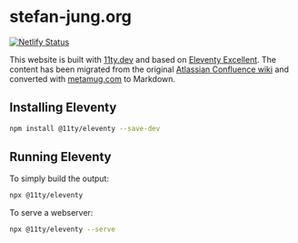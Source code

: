 # stefan-jung.org

[![Netlify Status](https://api.netlify.com/api/v1/badges/39ff64f1-db20-440e-9189-2803fbeb8e66/deploy-status)](https://app.netlify.com/sites/stefanjung/deploys)

This website is built with [11ty.dev](https://www.11ty.dev/) and based on [Eleventy Excellent](https://eleventy-excellent.netlify.app/). The content has been migrated from the original [Atlassian Confluence wiki](https://doctales.atlassian.net/wiki/) and converted with [metamug.com](https://metamug.com/util/confluence-to-markdown/) to Markdown.

## Installing Eleventy

```bash
npm install @11ty/eleventy --save-dev
```

## Running Eleventy

To simply build the output:

```bash
npx @11ty/eleventy
```

To serve a webserver:

```bash
npx @11ty/eleventy --serve
```
